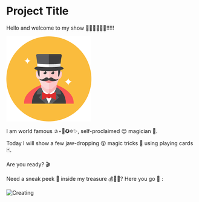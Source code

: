 
# Project Title

Hello and welcome to my show 👋👋👋👋👋👋!!!!!

![Creating](statics/images/magician.png "magician")

I am world famous ✰⋆🌟✪🔯✨, self-proclaimed 😊 magician 🧙.

Today I will show a few jaw-dropping 😲 magic tricks 🔮 using playing cards 🃏.

Are you ready? 🎬

Need a sneak peek 👀 inside my treasure 💰💍👑? Here you go 🤗 :

![Creating](statics/images/deckofcards1.gif "demo-video")





